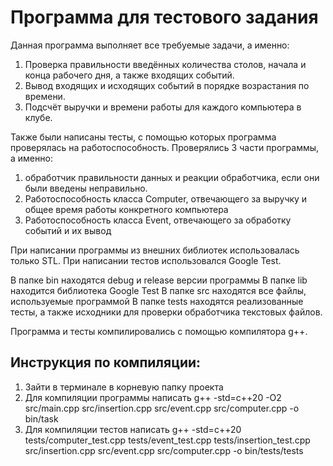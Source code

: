 # Программа для тестового задания

Данная программа выполняет все требуемые задачи, а именно:
1) Проверка правильности введённых количества столов, начала и конца рабочего дня, а также входящих событий.
2) Вывод входящих и исходящих событий в порядке возрастания по времени.
3) Подсчёт выручки и времени работы для каждого компьютера в клубе.

Также были написаны тесты, с помощью которых программа проверялась на работоспособность.
Проверялись 3 части программы, а именно:
1) обработчик правильности данных и реакции обработчика, если они были введены неправильно.
2) Работоспособность класса Computer, отвечающего за выручку и общее время работы конкретного компьютера
3) Работоспособность класса Event, отвечающего за обработку событий и их вывод

При написании программы из внешних библиотек использовалась только STL.
При написании тестов использовался Google Test.

В папке bin находятся debug и release версии программы
В папке lib находится библиотека Google Test
В папке src находятся все файлы, используемые программой
В папке tests находятся реализованные тесты, а также исходники для проверки обработчика текстовых файлов.

Программа и тесты компилировались с помощью компилятора g++.

## Инструкция по компиляции:
1) Зайти в терминале в корневую папку проекта
2) Для компиляции программы написать g++ -std=c++20 -O2 src/main.cpp src/insertion.cpp src/event.cpp src/computer.cpp -o bin/task
3) Для компиляции тестов написать g++ -std=c++20 tests/computer_test.cpp tests/event_test.cpp tests/insertion_test.cpp src/insertion.cpp src/event.cpp src/computer.cpp -o bin/tests/tests
